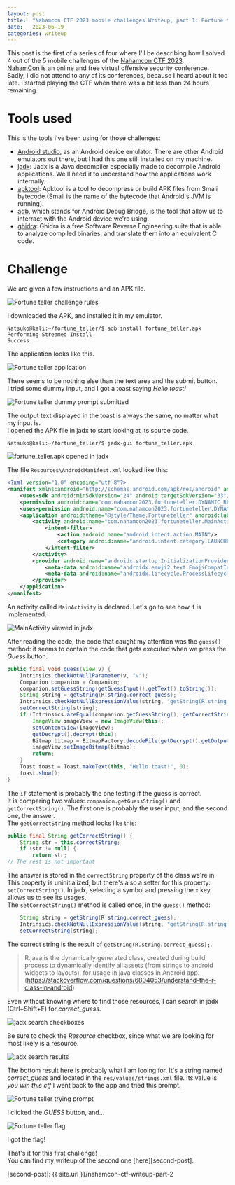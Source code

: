 ```yaml
---
layout: post
title:  "Nahamcon CTF 2023 mobile challenges Writeup, part 1: Fortune teller"
date:   2023-06-19
categories: writeup
---
```

This post is the first of a series of four where I'll be describing how I solved 4 out of the 5 mobile challenges of the [Nahamcon CTF 2023][nahamcon-ctf-website].  
[NahamCon][nahamcon-website] is an online and free virtual offensive security conference. Sadly, I did not attend to any of its conferences, because I heard about it too late. I started playing the CTF when there was a bit less than 24 hours remaining.

# Tools used

This is the tools i've been using for those challenges:  

- [Android studio][android-studio-website], as an Android device emulator. There are other Android emulators out there, but I had this one still installed on my machine.
- [jadx][jadx-github]: Jadx is a Java decompiler especially made to decompile Android applications. We'll need it to understand how the applications work internally.
- [apktool][apktool-website]: Apktool is a tool to decompress or build APK files from Smali bytecode (Smali is the name of the bytecode that Android's JVM is running). 
- [adb][adb-website], which stands for Android Debug Bridge, is the tool that allow us to interract with the Android device we're using.  
- [ghidra][ghidra-website]: Ghidra is a free Software Reverse Engineering suite that is able to analyze compiled binaries, and translate them into an equivalent C code.

# Challenge

We are given a few instructions and an APK file.

![Fortune teller challenge rules](/assets/images/nahamcon_ctf/fortune_teller/fortune_teller.png)

I downloaded the APK, and installed it in my emulator.

```console
Natsuko@kali:~/fortune_teller/$ adb install fortune_teller.apk
Performing Streamed Install
Success
```

The application looks like this.

![Fortune teller application](/assets/images/nahamcon_ctf/fortune_teller/fortune_teller_1.png)

There seems to be nothing else than the text area and the submit button.  
I tried some dummy input, and I got a toast saying *Hello toast!*

![Fortune teller dummy prompt submitted](/assets/images/nahamcon_ctf/fortune_teller/fortune_teller_2.png)

The output text displayed in the toast is always the same, no matter what my input is.  
I opened the APK file in jadx to start looking at its source code.  

```console
Natsuko@kali:~/fortune_teller/$ jadx-gui fortune_teller.apk
```

![fortune_teller.apk opened in jadx](/assets/images/nahamcon_ctf/fortune_teller/fortune_teller_jadx_1.png)

The file `Resources\AndroidManifest.xml` looked like this:

```xml
<?xml version="1.0" encoding="utf-8"?>
<manifest xmlns:android="http://schemas.android.com/apk/res/android" android:versionCode="1" android:versionName="1.0" android:compileSdkVersion="33" android:compileSdkVersionCodename="13" package="com.nahamcon2023.fortuneteller" platformBuildVersionCode="33" platformBuildVersionName="13">
    <uses-sdk android:minSdkVersion="24" android:targetSdkVersion="33"/>
    <permission android:name="com.nahamcon2023.fortuneteller.DYNAMIC_RECEIVER_NOT_EXPORTED_PERMISSION" android:protectionLevel="signature"/>
    <uses-permission android:name="com.nahamcon2023.fortuneteller.DYNAMIC_RECEIVER_NOT_EXPORTED_PERMISSION"/>
    <application android:theme="@style/Theme.Fortuneteller" android:label="@string/app_name" android:icon="@mipmap/ic_launcher" android:debuggable="true" android:allowBackup="true" android:supportsRtl="true" android:extractNativeLibs="false" android:fullBackupContent="@xml/backup_rules" android:appComponentFactory="androidx.core.app.CoreComponentFactory" android:dataExtractionRules="@xml/data_extraction_rules">
        <activity android:name="com.nahamcon2023.fortuneteller.MainActivity" android:exported="true">
            <intent-filter>
                <action android:name="android.intent.action.MAIN"/>
                <category android:name="android.intent.category.LAUNCHER"/>
            </intent-filter>
        </activity>
        <provider android:name="androidx.startup.InitializationProvider" android:exported="false" android:authorities="com.nahamcon2023.fortuneteller.androidx-startup">
            <meta-data android:name="androidx.emoji2.text.EmojiCompatInitializer" android:value="androidx.startup"/>
            <meta-data android:name="androidx.lifecycle.ProcessLifecycleInitializer" android:value="androidx.startup"/>
        </provider>
    </application>
</manifest>
```

An activity called `MainActivity` is declared. Let's go to see how it is implemented.

![MainActivity viewed in jadx](/assets/images/nahamcon_ctf/fortune_teller/fortune_teller_jadx_main_activity.png)

After reading the code, the code that caught my attention was the `guess()` method: it seems to contain the code that gets executed when we press the *Guess* button.  

```java
public final void guess(View v) {
    Intrinsics.checkNotNullParameter(v, "v");
    Companion companion = Companion;
    companion.setGuessString(getGuessInput().getText().toString());
    String string = getString(R.string.correct_guess);
    Intrinsics.checkNotNullExpressionValue(string, "getString(R.string.correct_guess)");
    setCorrectString(string);
    if (Intrinsics.areEqual(companion.getGuessString(), getCorrectString())) {
        ImageView imageView = new ImageView(this);
        setContentView(imageView);
        getDecrypt().decrypt(this);
        Bitmap bitmap = BitmapFactory.decodeFile(getDecrypt().getOutputFile().getAbsolutePath());
        imageView.setImageBitmap(bitmap);
        return;
    }
    Toast toast = Toast.makeText(this, "Hello toast!", 0);
    toast.show();
}
```

The `if` statement is probably the one testing if the guess is correct.  
It is comparing two values: `companion.getGuessString()` and `getCorrectString()`. The first one is probably the user input, and the second one, the answer.  
The `getCorrectString` method looks like this:  
```java
public final String getCorrectString() {
    String str = this.correctString;
    if (str != null) {
        return str;
// The rest is not important
```

The answer is stored in the `correctString` property of the class we're in. This property is uninitialized, but there's also a setter for this property: `setCorrectString()`. In jadx, selecting a symbol and pressing the `x` key allows us to see its usages.  
The `setCorrectString()` method is called once, in the `guess()` method:  
```java
    String string = getString(R.string.correct_guess);
    Intrinsics.checkNotNullExpressionValue(string, "getString(R.string.correct_guess)");
    setCorrectString(string);
```

The correct string is the result of `getString(R.string.correct_guess);`.  
>R.java is the dynamically generated class, created during build process to dynamically identify all assets (from strings to android widgets to layouts), for usage in java classes in Android app. (https://stackoverflow.com/questions/6804053/understand-the-r-class-in-android)

Even without knowing where to find those resources, I can search in jadx (Ctrl+Shift+F) for *correct_guess*.

![jadx search checkboxes](/assets/images/nahamcon_ctf/fortune_teller/jadx_search_checkboxes.png)

Be sure to check the *Resource* checkbox, since what we are looking for most likely is a resource.

![jadx search results](/assets/images/nahamcon_ctf/fortune_teller/jadx_search_results.png)

The bottom result here is probably what I am looing for. It's a string named *correct_guess* and located in the `res/values/strings.xml` file. Its value is *you win this ctf*
I went back to the app and tried this prompt.  

![Fortune teller trying prompt](/assets/images/nahamcon_ctf/fortune_teller/fortune_teller_3.png)

I clicked the *GUESS* button, and...

![Fortune teller flag](/assets/images/nahamcon_ctf/fortune_teller/fortune_teller_4.png)

I got the flag!  

That's it for this first challenge!  
You can find my writeup of the second one [here][second-post].

[john-hammond-website]: https://j-h.io/links
[john-hammond-twitter]: https://twitter.com/_JohnHammond
[nahamcon-website]: https://www.nahamcon.com/
[nahamcon-ctf-website]: https://ctf.nahamcon.com/
[stackoverflow-post-version-30]: https://stackoverflow.com/questions/69667830/targeting-r-version-30-and-above-requires-the-resources-arsc-of-installed-apk
[android-studio-website]: https://developer.android.com/studio
[jadx-github]: https://github.com/skylot/jadx
[apktool-website]: https://ibotpeaches.github.io/Apktool/
[apktool-download-page]: https://ibotpeaches.github.io/Apktool/install/
[adb-website]: https://developer.android.com/tools/adb
[adb-download-page]: https://developer.android.com/studio/releases/platform-tools
[frida-website]: https://frida.re/
[ghidra-website]: https://ghidra-sre.org/
[ghidra-download]: https://github.com/NationalSecurityAgency/ghidra/releases
[second-post]: {{ site.url }}/nahamcon-ctf-writeup-part-2